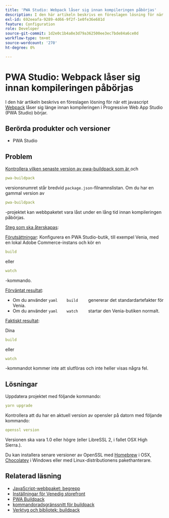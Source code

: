 ```yaml
---
title: 'PWA Studio: Webpack låser sig innan kompileringen påbörjas'
description: I den här artikeln beskrivs en föreslagen lösning för när ett javascript-skript [Webpack](https://magento.github.io/pwa-studio/technologies/tools-libraries/#webpack) låser sig länge innan kompileringen börjar i Progressive Web App Studio (PWA Studio).
exl-id: 692eeafa-9289-4d66-9f2f-1e0fe36e681d
feature: Configuration
role: Developer
source-git-commit: 1d2e0c1b4a8e3d79a362500ee3ec7bde84a6ce0d
workflow-type: tm+mt
source-wordcount: '270'
ht-degree: 0%

---
```


# PWA Studio: Webpack låser sig innan kompileringen påbörjas

I den här artikeln beskrivs en föreslagen lösning för när ett javascript [Webpack](https://magento.github.io/pwa-studio/technologies/tools-libraries/#webpack) låser sig länge innan kompileringen i Progressive Web App Studio (PWA Studio) börjar.

## Berörda produkter och versioner

* PWA Studio

## Problem

[Kontrollera vilken senaste version av pwa-buildpack som är ](https://github.com/magento/pwa-studio/tree/master/packages/pwa-buildpack) och

```yaml
pwa-buildpack
```

versionsnumret står bredvid `package.json`-filnamnslistan. Om du har en gammal version av

```yaml
pwa-buildpack
```

-projektet kan webbpaketet vara låst under en lång tid innan kompileringen påbörjas.

<u>Steg som ska återskapas</u>:

<u>Förutsättningar</u>: Konfigurera en PWA Studio-butik, till exempel Venia, med en lokal Adobe Commerce-instans och kör en

```yaml
build
```

eller

```yaml
watch
```

-kommando.

<u>Förväntat resultat</u>:

* Om du använder    ```yaml    build    ```    genererar det standardartefakter för Venia.
* Om du använder    ```yaml    watch    ```    startar den Venia-butiken normalt.

<u>Faktiskt resultat</u>:

Dina

```yaml
build
```

eller

```yaml
watch
```

-kommandot kommer inte att slutföras och inte heller visas några fel.

## Lösningar

Uppdatera projektet med följande kommando:

```yaml
yarn upgrade
```

Kontrollera att du har en aktuell version av opensler på datorn med följande kommando:

```yaml
openssl version
```

Versionen ska vara 1.0 eller högre (eller LibreSSL 2, i fallet OSX High Sierra.).

Du kan installera senare versioner av OpenSSL med [Homebrew](https://brew.sh/) i OSX, [Chocolatey](https://chocolatey.org/) i Windows eller med Linux-distributionens pakethanterare.

## Relaterad läsning

* [JavaScript-webbpaket: begrepp](https://webpack.js.org/concepts/)
* [Inställningar för Venedig storefront](https://magento.github.io/pwa-studio/venia-pwa-concept/setup/)
* [PWA Buildpack](https://magento.github.io/pwa-studio/pwa-buildpack/)
* [kommandoradsgränssnitt för buildpack](https://magento.github.io/pwa-studio/pwa-buildpack/reference/buildpack-cli/)
* [Verktyg och bibliotek: buildpack](https://magento.github.io/pwa-studio/technologies/tools-libraries/#webpack)
